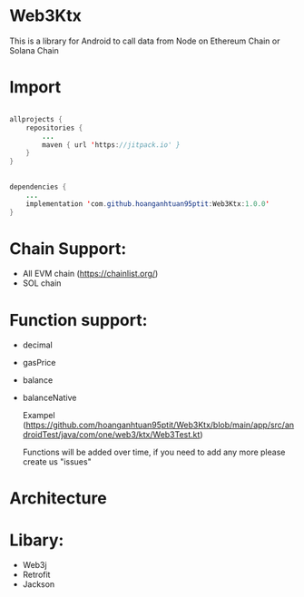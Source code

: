 # Web3Ktx
This is a library for Android to call data from Node on Ethereum Chain or Solana Chain


# Import

```java

allprojects {
	repositories {
		...
		maven { url 'https://jitpack.io' }
	}
}
    
    
dependencies {
	...
	implementation 'com.github.hoanganhtuan95ptit:Web3Ktx:1.0.0'
}
```

# Chain Support:
  * All EVM chain (https://chainlist.org/)
  * SOL chain

# Function support:
   
  * decimal
  * gasPrice
  * balance
  * balanceNative
  
    Exampel (https://github.com/hoanganhtuan95ptit/Web3Ktx/blob/main/app/src/androidTest/java/com/one/web3/ktx/Web3Test.kt)
  
    Functions will be added over time, if you need to add any more please create us "issues"
  
# Architecture


  
# Libary:

  * Web3j
  * Retrofit
  * Jackson
  
